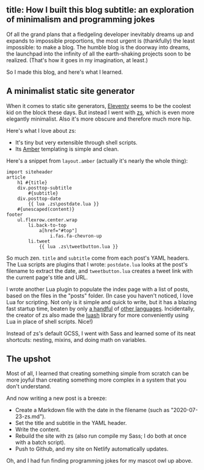 title: How I built this blog
subtitle: an exploration of minimalism and programming jokes
---

Of all the grand plans that a fledgeling developer inevitably dreams up and expands to impossible proportions, the most urgent is (thankfully) the least impossible: to make a blog. The humble blog is the doorway into dreams, the launchpad into the infinity of all the earth-shaking projects soon to be realized. (That's how it goes in my imagination, at least.)

So I made this blog, and here's what I learned.

## A minimalist static site generator

When it comes to static site generators, [Eleventy](https://www.11ty.dev/) seems to be the coolest kid on the block these days. But instead I went with [zs](https://github.com/zserge/zs), which is even more elegantly minimalist. Also it's more obscure and therefore much more hip.

Here's what I love about zs:

- It's tiny but very extensible through shell scripts.
- Its [Amber](https://github.com/eknkc/amber/) templating is simple and clean.

Here's a snippet from `layout.amber` (actually it's nearly the whole thing):

    import siteheader
    article
        h1 #{title}
        div.posttop-subtitle
            #{subtitle}
        div.posttop-date
            {{ lua .zs\postdate.lua }}
        #{unescaped(content)}
    footer
        ul.flexrow.center.wrap
            li.back-to-top
                a[href="#top"]
                    i.fas.fa-chevron-up
            li.tweet
                {{ lua .zs\tweetbutton.lua }}

So much zen. `title` and `subtitle` come from each post's YAML headers. The Lua scripts are plugins that I wrote: `postdate.lua` looks at the post's filename to extract the date, and `tweetbutton.lua` creates a tweet link with the current page's title and URL.

I wrote another Lua plugin to populate the index page with a list of posts, based on the files in the "posts" folder. (In case you haven't noticed, I love Lua for scripting. Not only is it simple and quick to write, but it has a blazing fast startup time, beaten by only [a handful](https://github.com/chocolateboy/startup-time) of [other languages](https://github.com/bdrung/startup-time). Incidentally, the creator of zs also made the [luash](https://zserge.com/posts/luash/) library for more conveniently using Lua in place of shell scripts. Nice!)

Instead of zs's default GCSS, I went with Sass and learned some of its neat shortcuts: nesting, mixins, and doing math on variables.

## The upshot

Most of all, I learned that creating something simple from scratch can be more joyful than creating something more complex in a system that you don't understand.

And now writing a new post is a breeze:

- Create a Markdown file with the date in the filename (such as "2020-07-23-zs.md").
- Set the title and subtitle in the YAML header.
- Write the content.
- Rebuild the site with zs (also run compile my Sass; I do both at once with a batch script).
- Push to Github, and my site on Netlify automatically updates.

Oh, and I had fun finding programming jokes for my mascot owl up above.